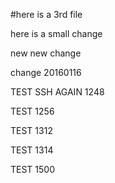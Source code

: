 #here is a 3rd file

here is a small change

new new change

change 20160116

TEST SSH AGAIN 1248

TEST 1256

TEST 1312

TEST 1314

TEST 1500